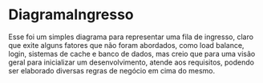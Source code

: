 # DiagramaIngresso
Esse foi um simples diagrama para representar uma fila de ingresso, claro que exite alguns fatores que não foram abordados, como load balance, login, sistemas de cache e banco de dados, mas creio que para uma visão geral para inicializar um desenvolvimento, atende aos requisitos, podendo ser elaborado diversas regras de negócio em cima do mesmo.

